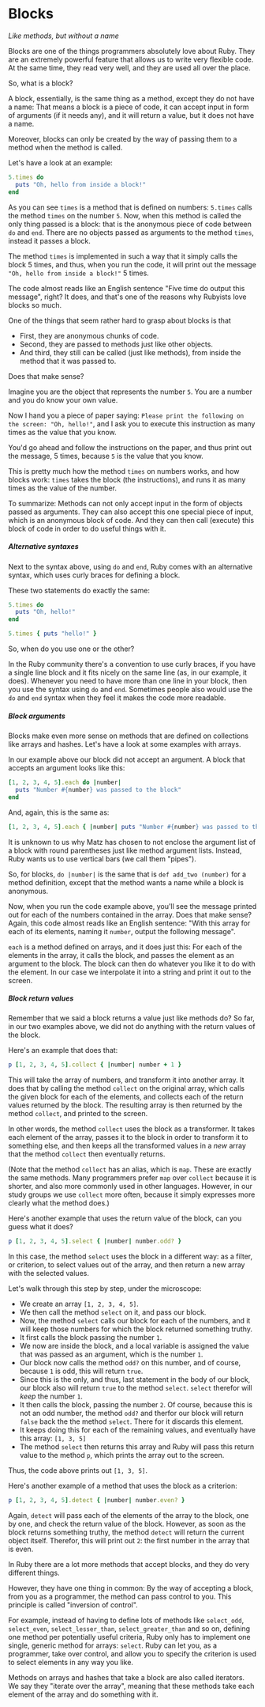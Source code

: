 # Blocks

*Like methods, but without a name*

Blocks are one of the things programmers absolutely love about Ruby. They are
an extremely powerful feature that allows us to write very flexible code. At
the same time, they read very well, and they are used all over the place.

So, what is a block?

A block, essentially, is the same thing as a method, except they do not have a
name: That means a block is a piece of code, it can accept input in form of
arguments (if it needs any), and it will return a value, but it does not have a
name.

Moreover, blocks can only be created by the way of passing them to a method
when the method is called.

Let's have a look at an example:

```ruby
5.times do
  puts "Oh, hello from inside a block!"
end
```

As you can see `times` is a method that is defined on numbers: `5.times` calls
the method `times` on the number `5`. Now, when this method is called the only
thing passed is a block: that is the anonymous piece of code between `do` and
`end`. There are no objects passed as arguments to the method `times`, instead
it passes a block.

The method `times` is implemented in such a way that it simply calls the block
5 times, and thus, when you run the code, it will print out the message `"Oh,
hello from inside a block!"` 5 times.

The code almost reads like an English sentence "Five time do output this
message", right? It does, and that's one of the reasons why Rubyists love
blocks so much.

One of the things that seem rather hard to grasp about blocks is that

* First, they are anonymous chunks of code.
* Second, they are passed to methods just like other objects.
* And third, they still can be called (just like methods), from inside the
  method that it was passed to.

Does that make sense?

Imagine you are the object that represents the number `5`. You are a number and
you do know your own value.

Now I hand you a piece of paper saying: `Please print the following on the
screen: "Oh, hello!"`, and I ask you to execute this instruction as many times
as the value that you know.

You'd go ahead and follow the instructions on the paper, and thus print out the
message, 5 times, because `5` is the value that you know.

This is pretty much how the method `times` on numbers works, and how blocks
work: `times` takes the block (the instructions), and runs it as many times
as the value of the number.

To summarize: Methods can not only accept input in the form of objects passed
as arguments.  They can also accept this one special piece of input, which is
an anonymous block of code. And they can then call (execute) this block of code
in order to do useful things with it.

##### Alternative syntaxes

Next to the syntax above, using `do` and `end`, Ruby comes with an alternative
syntax, which uses curly braces for defining a block.

These two statements do exactly the same:

```ruby
5.times do
  puts "Oh, hello!"
end

5.times { puts "hello!" }
```

So, when do you use one or the other?

In the Ruby community there's a convention to use curly braces, if you have a
single line block and it fits nicely on the same line (as, in our example, it
does). Whenever you need to have more than one line in your block, then you
use the syntax using `do` and `end`. Sometimes people also would use the `do`
and `end` syntax when they feel it makes the code more readable.


##### Block arguments

Blocks make even more sense on methods that are defined on collections like
arrays and hashes. Let's have a look at some examples with arrays.

In our example above our block did not accept an argument. A block that accepts
an argument looks like this:

```ruby
[1, 2, 3, 4, 5].each do |number|
  puts "Number #{number} was passed to the block"
end
```

And, again, this is the same as:

```ruby
[1, 2, 3, 4, 5].each { |number| puts "Number #{number} was passed to the block" }
```

It is unknown to us why Matz has chosen to not enclose the argument list of
a block with round parentheses just like method argument lists. Instead, Ruby
wants us to use vertical bars (we call them "pipes").

So, for blocks, `do |number|` is the same that is `def add_two (number)` for a
method definition, except that the method wants a name while a block is
anonymous.

Now, when you run the code example above, you'll see the message printed out
for each of the numbers contained in the array. Does that make sense? Again,
this code almost reads like an English sentence: "With this array for each of
its elements, naming it `number`, output the following message".

`each` is a method defined on arrays, and it does just this: For each of the
elements in the array, it calls the block, and passes the element as an
argument to the block. The block can then do whatever you like it to do with
the element. In our case we interpolate it into a string and print it out to
the screen.


##### Block return values

Remember that we said a block returns a value just like methods do?  So far, in
our two examples above, we did not do anything with the return values of the
block.

Here's an example that does that:

```ruby
p [1, 2, 3, 4, 5].collect { |number| number + 1 }
```

This will take the array of numbers, and transform it into another array. It
does that by calling the method `collect` on the original array, which calls
the given block for each of the elements, and collects each of the return
values returned by the block. The resulting array is then returned by the
method `collect`, and printed to the screen.

In other words, the method `collect` uses the block as a transformer. It takes
each element of the array, passes it to the block in order to transform it
to something else, and then keeps all the transformed values in a *new* array
that the method `collect` then eventually returns.

(Note that the method `collect` has an alias, which is `map`. These are exactly
the same methods. Many programmers prefer `map` over `collect` because it is
shorter, and also more commonly used in other languages. However, in our study
groups we use `collect` more often, because it simply expresses more clearly
what the method does.)

Here's another example that uses the return value of the block, can you guess
what it does?

```ruby
p [1, 2, 3, 4, 5].select { |number| number.odd? }
```

In this case, the method `select` uses the block in a different way: as a
filter, or criterion, to select values out of the array, and then return a new
array with the selected values.

Let's walk through this step by step, under the microscope:

* We create an array `[1, 2, 3, 4, 5]`.
* We then call the method `select` on it, and pass our block.
* Now, the method `select` calls our block for each of the numbers, and it
  will keep those numbers for which the block returned something truthy.
* It first calls the block passing the number `1`.
* We now are inside the block, and a local variable is assigned the value
  that was passed as an argument, which is the number `1`.
* Our block now calls the method `odd?` on this number, and of course, because
  `1` is odd, this will return `true`.
* Since this is the only, and thus, last statement in the body of our block,
  our block also will return `true` to the method `select`. `select` therefor
  will *keep* the number `1`.
* It then calls the block, passing the number `2`. Of course, because this
  is not an odd number, the method `odd?` and therfor our block will return
  `false` back the the method `select`. There for it discards this element.
* It keeps doing this for each of the remaining values, and eventually
  have this array: `[1, 3, 5]`
* The method `select` then returns this array and Ruby will pass this return
  value to the method `p`, which prints the array out to the screen.

Thus, the code above prints out `[1, 3, 5]`.

Here's another example of a method that uses the block as a criterion:

```ruby
p [1, 2, 3, 4, 5].detect { |number| number.even? }
```

Again, `detect` will pass each of the elements of the array to the block, one
by one, and check the return value of the block. However, as soon as the block
returns something truthy, the method `detect` will return the current object
itself. Therefor, this will print out `2`: the first number in the array
that is even.

In Ruby there are a lot more methods that accept blocks, and they do very
different things.

However, they have one thing in common: By the way of accepting a block, from
you as a programmer, the method can pass control to you. This principle is
called "inversion of control".

For example, instead of having to define lots of methods like `select_odd`,
`select_even`, `select_lesser_than`, `select_greater_than` and so on, defining
one method per potentially useful criteria, Ruby only has to implement one
single, generic method for arrays: `select`. Ruby can let you, as a programmer,
take over control, and allow you to specify the criterion is used to select
elements in any way you like.

Methods on arrays and hashes that take a block are also called iterators.
We say they "iterate over the array", meaning that these methods take each
element of the array and do something with it.

